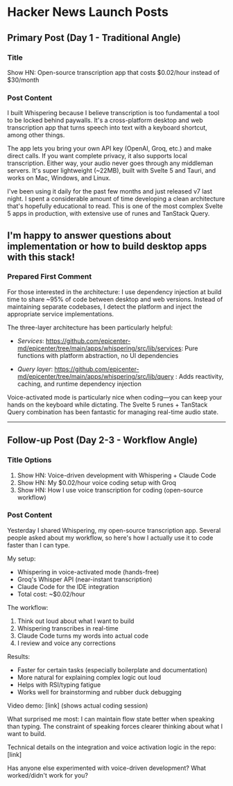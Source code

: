 # Hacker News Launch Posts

## Primary Post (Day 1 - Traditional Angle)

### Title

Show HN: Open-source transcription app that costs $0.02/hour instead of $30/month

### Post Content
I built Whispering because I believe transcription is too fundamental a tool to be locked behind paywalls. It's a cross-platform desktop and web transcription app that turns speech into text with a keyboard shortcut, among other things.

The app lets you bring your own API key (OpenAI, Groq, etc.) and make direct calls. If you want complete privacy, it also supports local transcription. Either way, your audio never goes through any middleman servers. It's super lightweight (~22MB), built with Svelte 5 and Tauri, and works on Mac, Windows, and Linux.

I've been using it daily for the past few months and just released v7 last night. I spent a considerable amount of time developing a clean architecture that's hopefully educational to read. This is one of the most complex Svelte 5 apps in production, with extensive use of runes and TanStack Query.

I'm happy to answer questions about implementation or how to build desktop apps with this stack!
---

### Prepared First Comment


For those interested in the architecture: I use dependency injection at build time to share ~95% of code between desktop and web versions. Instead of maintaining separate codebases, I detect the platform and inject the appropriate service implementations.

The three-layer architecture has been particularly helpful:

- *Services*: https://github.com/epicenter-md/epicenter/tree/main/apps/whispering/src/lib/services: Pure functions with platform abstraction, no UI dependencies

- *Query layer*: https://github.com/epicenter-md/epicenter/tree/main/apps/whispering/src/lib/query : Adds reactivity, caching, and runtime dependency injection

Voice-activated mode is particularly nice when coding—you can keep your hands on the keyboard while dictating. The Svelte 5 runes + TanStack Query combination has been fantastic for managing real-time audio state.

---

## Follow-up Post (Day 2-3 - Workflow Angle)

### Title Options
1. Show HN: Voice-driven development with Whispering + Claude Code
2. Show HN: My $0.02/hour voice coding setup with Groq
3. Show HN: How I use voice transcription for coding (open-source workflow)

### Post Content
Yesterday I shared Whispering, my open-source transcription app. Several people asked about my workflow, so here's how I actually use it to code faster than I can type.

My setup:
- Whispering in voice-activated mode (hands-free)
- Groq's Whisper API (near-instant transcription)
- Claude Code for the IDE integration
- Total cost: ~$0.02/hour

The workflow:
1. Think out loud about what I want to build
2. Whispering transcribes in real-time
3. Claude Code turns my words into actual code
4. I review and voice any corrections

Results:
- Faster for certain tasks (especially boilerplate and documentation)
- More natural for explaining complex logic out loud
- Helps with RSI/typing fatigue
- Works well for brainstorming and rubber duck debugging

Video demo: [link] (shows actual coding session)

What surprised me most: I can maintain flow state better when speaking than typing. The constraint of speaking forces clearer thinking about what I want to build.

Technical details on the integration and voice activation logic in the repo: [link]

Has anyone else experimented with voice-driven development? What worked/didn't work for you?
